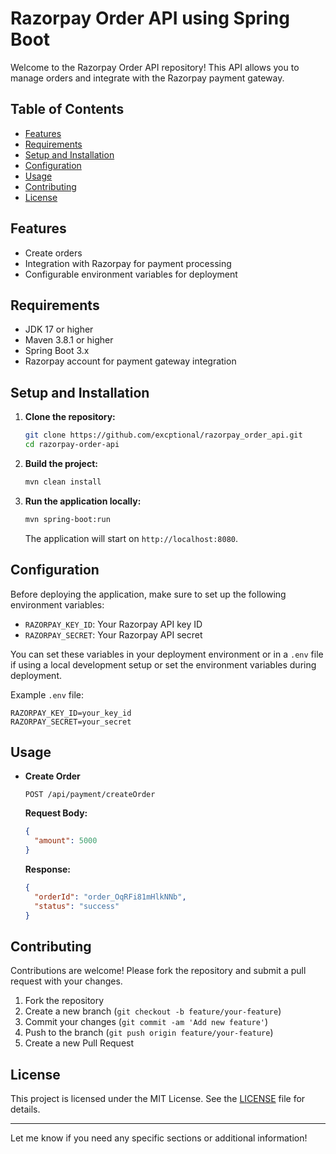# Razorpay Order API using Spring Boot

Welcome to the Razorpay Order API repository! This API allows you to manage orders and integrate with the Razorpay payment gateway.

## Table of Contents

- [Features](#features)
- [Requirements](#requirements)
- [Setup and Installation](#setup-and-installation)
- [Configuration](#configuration)
- [Usage](#usage)
- [Contributing](#contributing)
- [License](#license)

## Features

- Create orders
- Integration with Razorpay for payment processing
- Configurable environment variables for deployment

## Requirements

- JDK 17 or higher
- Maven 3.8.1 or higher
- Spring Boot 3.x
- Razorpay account for payment gateway integration

## Setup and Installation

1. **Clone the repository:**

   ```bash
   git clone https://github.com/excptional/razorpay_order_api.git
   cd razorpay-order-api
   ```

2. **Build the project:**

   ```bash
   mvn clean install
   ```

3. **Run the application locally:**

   ```bash
   mvn spring-boot:run
   ```

   The application will start on `http://localhost:8080`.

## Configuration

Before deploying the application, make sure to set up the following environment variables:

- `RAZORPAY_KEY_ID`: Your Razorpay API key ID
- `RAZORPAY_SECRET`: Your Razorpay API secret

You can set these variables in your deployment environment or in a `.env` file if using a local development setup or set the environment variables during deployment.

Example `.env` file:

   ```
   RAZORPAY_KEY_ID=your_key_id
   RAZORPAY_SECRET=your_secret
   ```

## Usage

- **Create Order**

   `POST /api/payment/createOrder`

   **Request Body:**

   ```json
   {
     "amount": 5000
   }
   ```

   **Response:**

   ```json
   {
     "orderId": "order_OqRFi81mHlkNNb",
     "status": "success"
   }
   ```

## Contributing

Contributions are welcome! Please fork the repository and submit a pull request with your changes.

1. Fork the repository
2. Create a new branch (`git checkout -b feature/your-feature`)
3. Commit your changes (`git commit -am 'Add new feature'`)
4. Push to the branch (`git push origin feature/your-feature`)
5. Create a new Pull Request

## License

This project is licensed under the MIT License. See the [LICENSE](LICENSE) file for details.

---

Let me know if you need any specific sections or additional information!
